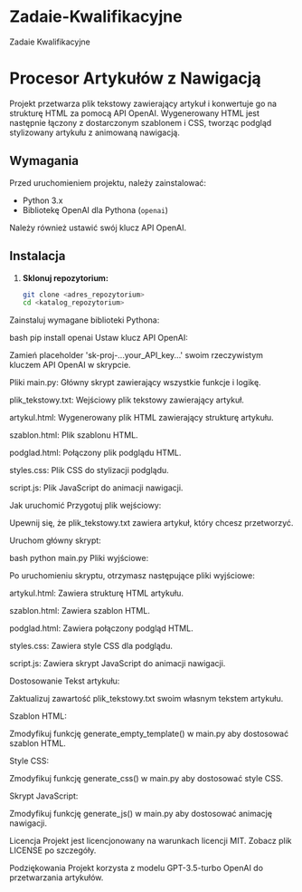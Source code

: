 # Zadaie-Kwalifikacyjne
Zadaie Kwalifikacyjne
# Procesor Artykułów z Nawigacją

Projekt przetwarza plik tekstowy zawierający artykuł i konwertuje go na strukturę HTML za pomocą API OpenAI. Wygenerowany HTML jest następnie łączony z dostarczonym szablonem i CSS, tworząc podgląd stylizowany artykułu z animowaną nawigacją.

## Wymagania

Przed uruchomieniem projektu, należy zainstalować:

- Python 3.x
- Bibliotekę OpenAI dla Pythona (`openai`)

Należy również ustawić swój klucz API OpenAI.

## Instalacja

1. **Sklonuj repozytorium:**

   ```bash
   git clone <adres_repozytorium>
   cd <katalog_repozytorium>
Zainstaluj wymagane biblioteki Pythona:

bash
pip install openai
Ustaw klucz API OpenAI:

Zamień placeholder 'sk-proj-...your_API_key...' swoim rzeczywistym kluczem API OpenAI w skrypcie.

Pliki
main.py: Główny skrypt zawierający wszystkie funkcje i logikę.

plik_tekstowy.txt: Wejściowy plik tekstowy zawierający artykuł.

artykul.html: Wygenerowany plik HTML zawierający strukturę artykułu.

szablon.html: Plik szablonu HTML.

podglad.html: Połączony plik podglądu HTML.

styles.css: Plik CSS do stylizacji podglądu.

script.js: Plik JavaScript do animacji nawigacji.

Jak uruchomić
Przygotuj plik wejściowy:

Upewnij się, że plik_tekstowy.txt zawiera artykuł, który chcesz przetworzyć.

Uruchom główny skrypt:

bash
python main.py
Pliki wyjściowe:

Po uruchomieniu skryptu, otrzymasz następujące pliki wyjściowe:

artykul.html: Zawiera strukturę HTML artykułu.

szablon.html: Zawiera szablon HTML.

podglad.html: Zawiera połączony podgląd HTML.

styles.css: Zawiera style CSS dla podglądu.

script.js: Zawiera skrypt JavaScript do animacji nawigacji.

Dostosowanie
Tekst artykułu:

Zaktualizuj zawartość plik_tekstowy.txt swoim własnym tekstem artykułu.

Szablon HTML:

Zmodyfikuj funkcję generate_empty_template() w main.py aby dostosować szablon HTML.

Style CSS:

Zmodyfikuj funkcję generate_css() w main.py aby dostosować style CSS.

Skrypt JavaScript:

Zmodyfikuj funkcję generate_js() w main.py aby dostosować animację nawigacji.

Licencja
Projekt jest licencjonowany na warunkach licencji MIT. Zobacz plik LICENSE po szczegóły.

Podziękowania
Projekt korzysta z modelu GPT-3.5-turbo OpenAI do przetwarzania artykułów.
